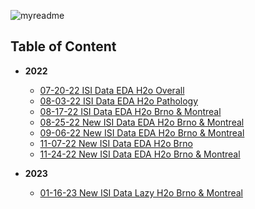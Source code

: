 ![myreadme](https://user-images.githubusercontent.com/70707092/95544092-d0b72880-09bf-11eb-90f7-bdca493307f7.png)

## Table of Content

- **2022**

  - [07-20-22 ISI Data EDA H2o Overall](https://github.com/mareksturek/isibrno-related/blob/main/notebooks/07-20-22_isi_data_eda_h2o_overall.ipynb)  
  - [08-03-22 ISI Data EDA H2o Pathology](https://github.com/mareksturek/isibrno-related/blob/main/notebooks/08-03-22%20isi_data_eda_h2o_pathology_overall.ipynb) 
  - [08-17-22 ISI Data EDA H2o Brno & Montreal](https://github.com/mareksturek/isibrno-related/blob/main/notebooks/08-17-22%20isi_data_h2o_brno_montreal.ipynb)
  - [08-25-22 New ISI Data EDA H2o Brno & Montreal](https://github.com/mareksturek/isibrno-related/blob/main/notebooks/08-25-22%20new_isi_data_h2o_brno_montreal.ipynb)
  - [09-06-22 New ISI Data EDA H2o Brno & Montreal](https://github.com/mareksturek/isibrno-related/blob/main/notebooks/09-06-22%20new_isi_data_h2o_brno_montreal.ipynb)
  - [11-07-22 New ISI Data EDA H2o Brno](https://github.com/mareksturek/isibrno-related/blob/main/notebooks/11-07-22%20new_isi_data_h2o_brno.ipynb)
  - [11-24-22 New ISI Data EDA H2o Brno & Montreal](https://github.com/mareksturek/isibrno-related/blob/main/notebooks/11-24-22%20new_isi_data_h2o_brno_montreal.ipynb)
  
- **2023**
  
  - [01-16-23 New ISI Data Lazy H2o Brno & Montreal](https://github.com/mareksturek/isibrno-related/blob/main/notebooks/16-01-23%20new_isi_data_lazy_h2o_brno_montreal.ipynb)
  
